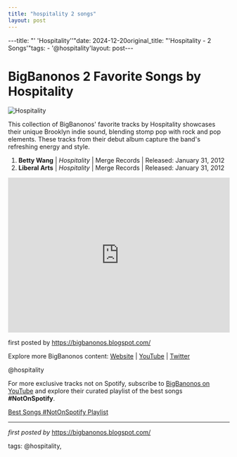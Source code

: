 ```yaml
---
title: "hospitality 2 songs"
layout: post
---
```

---title: "' 'Hospitality''"date: 2024-12-20original_title: "'Hospitality - 2 Songs'"tags:  - '@hospitality'layout: post---<h1>BigBanonos 2 Favorite Songs by Hospitality</h1><img src="https://a.abcnews.go.com/images/Entertainment/ht_hospitality_ll_120308_wblog.jpg" alt="Hospitality"> <p>This collection of BigBanonos' favorite tracks by Hospitality showcases their unique Brooklyn indie sound, blending stomp pop with rock and pop elements. These tracks from their debut album capture the band's refreshing energy and style.</p> <ol> <li><strong>Betty Wang</strong> | <em>Hospitality</em> | Merge Records | Released: January 31, 2012</li> <li><strong>Liberal Arts</strong> | <em>Hospitality</em> | Merge Records | Released: January 31, 2012</li></ol> <div> <iframe src="https://open.spotify.com/embed/playlist/3pKc2xu0ZfoTgDB4eHcUgW?utm_source=generator" width="100%" height="352" frameborder="0" allowfullscreen="" allow="autoplay; clipboard-write; encrypted-media; fullscreen; picture-in-picture" loading="lazy"></iframe></div> <p>first posted by <a href="https://bigbanonos.blogspot.com/">https://bigbanonos.blogspot.com/</a></p> <div> <p>Explore more BigBanonos content: <a href="https://bigbanonos.blogspot.com/">Website</a> | <a href="https://www.youtube.com/@BigBanonos">YouTube</a> | <a href="https://x.com/bigbanonos">Twitter</a></p></div> <!-- Tags --><p>@hospitality</p><!--Subscribe and Playlist Links--><div>    <p>For more exclusive tracks not on Spotify, subscribe to <a href="https://www.youtube.com/@BigBanonos" target="_blank">BigBanonos on YouTube</a> and explore their curated playlist of the best songs <strong>#NotOnSpotify</strong>.</p>    <p><a href="https://www.youtube.com/playlist?list=PLtuNtuTatqI0kFahUCbtbfenC_ET5O_tr" target="_blank">Best Songs #NotOnSpotify Playlist<br /></a></p></div><hr /><p><em>first posted by</em> <a href="https://bigbanonos.blogspot.com/" rel="noopener" target="_new">https://bigbanonos.blogspot.com/</a></p><p>tags: @hospitality,</p>